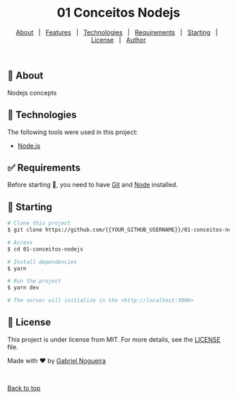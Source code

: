 <div align="center" id="top"> 
  &#xa0;

  <!-- <a href="https://01conceitosnodejs.netlify.app">Demo</a> -->
</div>

<h1 align="center">01 Conceitos Nodejs</h1>

<p align="center">
  <!-- <img alt="Github issues" src="https://img.shields.io/github/issues/{{YOUR_GITHUB_USERNAME}}/01-conceitos-nodejs?color=56BEB8" /> -->

  <!-- <img alt="Github forks" src="https://img.shields.io/github/forks/{{YOUR_GITHUB_USERNAME}}/01-conceitos-nodejs?color=56BEB8" /> -->

  <!-- <img alt="Github stars" src="https://img.shields.io/github/stars/{{YOUR_GITHUB_USERNAME}}/01-conceitos-nodejs?color=56BEB8" /> -->
</p>

<!-- Status -->

<!-- <h4 align="center"> 
	🚧  01 Conceitos Nodejs 🚀 Under construction...  🚧
</h4> 

<hr> -->

<p align="center">
  <a href="#dart-about">About</a> &#xa0; | &#xa0; 
  <a href="#sparkles-features">Features</a> &#xa0; | &#xa0;
  <a href="#rocket-technologies">Technologies</a> &#xa0; | &#xa0;
  <a href="#white_check_mark-requirements">Requirements</a> &#xa0; | &#xa0;
  <a href="#checkered_flag-starting">Starting</a> &#xa0; | &#xa0;
  <a href="#memo-license">License</a> &#xa0; | &#xa0;
  <a href="https://github.com/gabrieljcf" target="_blank">Author</a>
</p>

<br>

## :dart: About ##

Nodejs concepts
## :rocket: Technologies ##

The following tools were used in this project:

- [Node.js](https://nodejs.org/en/)

## :white_check_mark: Requirements ##

Before starting :checkered_flag:, you need to have [Git](https://git-scm.com) and [Node](https://nodejs.org/en/) installed.

## :checkered_flag: Starting ##

```bash
# Clone this project
$ git clone https://github.com/{{YOUR_GITHUB_USERNAME}}/01-conceitos-nodejs

# Access
$ cd 01-conceitos-nodejs

# Install dependencies
$ yarn

# Run the project
$ yarn dev

# The server will initialize in the <http://localhost:3000>
```

## :memo: License ##

This project is under license from MIT. For more details, see the [LICENSE](LICENSE.md) file.


Made with :heart: by <a href="https://github.com/gabrieljcf" target="_blank">Gabriel Nogueira</a>

&#xa0;

<a href="#top">Back to top</a>

